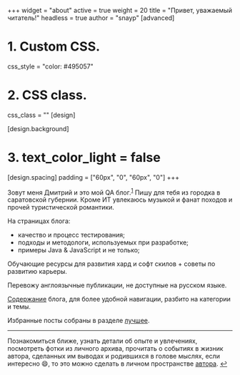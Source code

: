 +++
widget = "about"
active = true
weight = 20
title = "Привет, уважаемый читатель!"
headless = true
author  = "snayp"
[advanced]
 # 1. Custom CSS. 
 css_style = "color: #495057"
 
 # 2. CSS class.
 css_class = ""
[design]


[design.background]
 # 3. text_color_light = false
[design.spacing]
  padding = ["60px", "0", "60px", "0"]
+++

Зовут меня Дмитрий и это мой QA блог.<sup id="fnref">[1](#fn)</sup> Пишу для тебя из городка в саратовской губернии. Кроме ИТ увлекаюсь музыкой и фанат походов и прочей туристической романтики.

На страницах блога:

- качество и процесс тестирования;
- подходы и методологи, используемых при разработке;
- примеры Java & JavaScript и не только;

Обучающие ресурсы для развития хард и софт скилов + советы по развитию карьеры.

Перевожу англоязычные публикации, не доступные на русском языке.

[Содержание](содержание/) блога, для более удобной навигации, разбито на категории и темы.

Избранные посты собраны в разделе [лучшее](лучшее/).

<section id="fn">
<hr />

Познакомиться ближе, узнать детали об опыте и увлечениях, посмотреть фотки из личного архива, прочитать о событиях в жизник автора, сделанных им выводах и родившихся в голове мыслях, если интересно :smile:, то это можно сделать в личном пространстве [автора](автор/). [↩︎](#fnref)

</section>

[fnref]: /#fnref
[fn]: /#fn